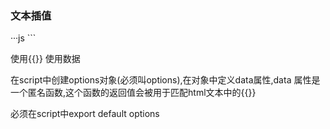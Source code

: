 ### 文本插值

···js
<template>
    <div>
        <p>name:{{name}}</p>
        <p>age:{{age}}</p>
    </div>
    
</template>
<script>
    const options={
        data: function(){
            return {name:"alice",age:6}
        }
    }
    export default options
</script>
```

使用{{}} 使用数据

在script中创建options对象(必须叫options),在对象中定义data属性,data 属性是一个匿名函数,这个函数的返回值会被用于匹配html文本中的{{}}

必须在script中export default options